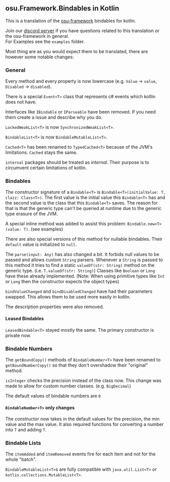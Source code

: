 ## osu.Framework.Bindables in Kotlin

This is a translation of the [osu-framework](https://github.com/ppy/osu-framework) bindables for kotlin.  

Join our [discord server](https://discord.gg/mvwxGPR) if you have questions related to this translation
 or the osu-framework in general.  
 For Examples see the ``examples`` folder.

Most thing are as you would expect them to be translated, there are however some notable changes:

### General

Every method and every property is now lowercase (e.g. ``Value`` -> ``value``, ``Disabled`` -> ``disabled``).  

There is a special ``Event<T>`` class that represents c# events which kotlin does not have.

Interfaces like ``IBindable`` or ``IParseable`` have been removed.
If you need them create a issue and describe why you do.

``LockedWeakList<T>`` is now ``SynchronizedWeakList<T>``.  

``BindableList<T>`` is now ``BindableMutableList<T>``.

``Cached<T>`` has been renamed to ``TypedCached<T>`` because of the JVM's limitations. ``Cached`` stays the same.  

``internal`` packages should be treated as *internal*. Their purpose is to circumvent certain limitations of kotlin.

### Bindables

The constructor signature of a ``Bindable<T>`` is ``Bindable<T>(initialValue: T, clazz: Class<T>)``.
The first value is the initial value this ``Bindable<T>`` has
and the second value is the class that this ``Bindable<T>`` saves.
The reason for that is that the generic type can't be queried at runtime due to the generic type erasure of the JVM.

A special inline method was added to assist this problem: ``Bindable.new<T>(value: T)``. (see examples)

There are also special versions of this method for nullable bindables. Their ``default`` value is initialized to ``null``.

The ``parse(input: Any)`` has also changed a bit. It forbids null values to be passed
and allows custom ``String`` parsers.
Whenever a ``String`` is passed to this method it tries to find a static ``valueOf(str: String)`` method on the generic
type. (i.e. ``T.valueOf(str: String)``)
Classes like ``Boolean`` or ``Long`` have these already implemented.
(Note: When using primitive types like ``Int`` or ``Long`` then the constructor expects the object types)

``bindValueChanged`` and ``bindDisabledChanged`` have had their parameters swapped.
This allows them to be used more easily in kotlin.

The description properties were also removed.

#### Leased Bindables

``LeasedBindable<T>`` stayed mostly the same. The primary constructor is private now.

### Bindable Numbers

The ``getBoundCopy()`` methods of ``BindableNumber<T>`` have been renamed to ``getBoundNumberCopy()`` so that they don't
overshadow their "original" method.

``isInteger`` checks the precision instead of the class now. This change was made to allow for custom number classes.
(e.g. ``BigDecimal``)

The default values of bindable numbers are ``0``

#### ``BindableNumber<T>`` only changes

The constructor now takes in the default values for the precision, the min value and the max value.
It also required functions for converting a number into ``T`` and adding ``T``.

### Bindable Lists

The ``itemAdded`` and ``itemRemoved`` events fire for each item and not for the whole "batch".

``BindableMutableList<T>``s are fully compatible with ``java.util.List<T>`` or ``kotlin.collections.MutableList<T>``.
